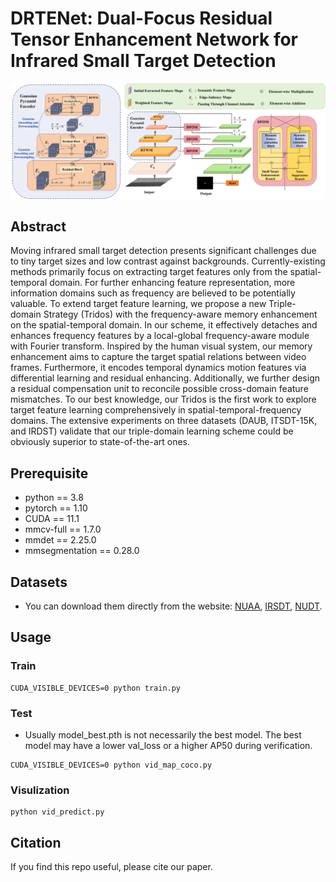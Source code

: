 # DRTENet: Dual-Focus Residual Tensor Enhancement Network for Infrared Small Target Detection

![frame](frame.png)
## Abstract
Moving infrared small target detection presents significant challenges due to tiny target sizes and low contrast against backgrounds. Currently-existing methods primarily focus on extracting target features only from the spatial-temporal domain. For further enhancing feature representation, more information domains such as frequency are believed to be potentially valuable.  To extend target feature learning, we propose a new Triple-domain Strategy (Tridos) with the frequency-aware memory enhancement on the spatial-temporal domain. In our scheme, it effectively detaches and enhances frequency features by a local-global frequency-aware module with Fourier transform. Inspired by the human visual system, our memory enhancement aims to capture the target spatial relations between video frames. Furthermore, it encodes temporal dynamics motion features via differential learning and residual enhancing.
Additionally, we further design a residual compensation unit to reconcile possible cross-domain feature mismatches.
To our best knowledge, our Tridos is the first work to explore target feature learning comprehensively in spatial-temporal-frequency domains. The extensive experiments on three datasets (DAUB, ITSDT-15K, and IRDST) validate that our triple-domain learning scheme could be obviously superior to state-of-the-art ones.

## Prerequisite
- python == 3.8
- pytorch == 1.10
- CUDA == 11.1
- mmcv-full == 1.7.0
- mmdet == 2.25.0
- mmsegmentation == 0.28.0

## Datasets
- You can download them directly from the website: [NUAA](https://www.scidb.cn/en/detail?dataSetId=720626420933459968), [IRSDT](https://www.scidb.cn/en/detail?dataSetId=de971a1898774dc5921b68793817916e&dataSetType=journal), [NUDT](https://xzbai.buaa.edu.cn/datasets.html).

## Usage
### Train
```
CUDA_VISIBLE_DEVICES=0 python train.py
```
### Test
- Usually model_best.pth is not necessarily the best model. The best model may have a lower val_loss or a higher AP50 during verification.
```
CUDA_VISIBLE_DEVICES=0 python vid_map_coco.py
```
### Visulization
```
python vid_predict.py
```

## Citation
If you find this repo useful, please cite our paper.
```


```
